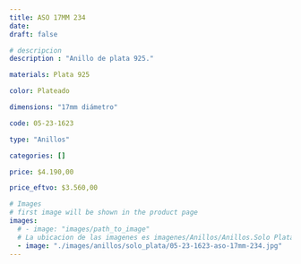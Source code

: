 ```yaml
---
title: ASO 17MM 234
date: 
draft: false

# descripcion
description : "Anillo de plata 925."

materials: Plata 925

color: Plateado

dimensions: "17mm diámetro"

code: 05-23-1623

type: "Anillos"

categories: []

price: $4.190,00

price_eftvo: $3.560,00

# Images
# first image will be shown in the product page
images:
  # - image: "images/path_to_image"
  # La ubicacion de las imagenes es imagenes/Anillos/Anillos.Solo Plata/05-23-1623-aso-17mm-234
  - image: "./images/anillos/solo_plata/05-23-1623-aso-17mm-234.jpg"
---
```

